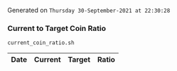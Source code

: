 Generated on `Thursday 30-September-2021 at 22:30:28`

### Current to Target Coin Ratio
`current_coin_ratio.sh`

Date|Current|Target|Ratio
---|---|---|---
